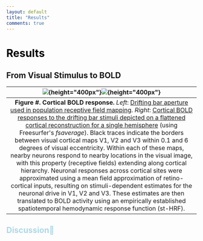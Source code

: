 ```yaml
---
layout: default
title: "Results"
comments: true
---
```


# <span style="color:black"> Results </span>

## From Visual Stimulus to BOLD 


|![](/figures/barMap.png){height="400px"}![](/figures/stHRF_BOLD_sim_cortex.png){height="400px"}|
|:--:|
|**Figure #. Cortical BOLD response.** *Left*: [Drifting bar aperture used in population receptive field mapping](https://drive.google.com/file/d/14MRGpbjya8KwtLup8kAvR8EmKF5svNSr/view?usp=sharing). *Right*: [Cortical BOLD responses to the drifting bar stimuli depicted on a flattened cortical reconstruction for a single hemisphere](https://drive.google.com/file/d/17JkrsSYfcZkWn2gZsGGb1wURvY_gLqTL/view?usp=sharing) (using Freesurfer's *fsaverage*). Black traces indicate the borders between visual cortical maps V1, V2 and V3 within 0.1 and 6 degrees of visual eccentricity. Within each of these maps, nearby neurons respond to nearby locations in the visual image, with this property (receptive fields) extending along cortical hierarchy. Neuronal responses across cortical sites were approximated using a mean field approximation of retino-cortical inputs, resulting on stimuli-dependent estimates for the neuronal drive in V1, V2 and V3. These estimates are then translated to BOLD activity using an empirically established spatiotemporal hemodynamic response function (st-HRF).|


## <span style="color:lightblue">Discussion📜</span>


```{disqus}
```
